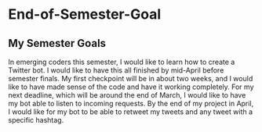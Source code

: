 # End-of-Semester-Goal
## My Semester Goals

In emerging coders this semester, I would like to learn how to create a Twitter bot. I would like to have this all finished by mid-April before semester finals. My first checkpoint will be in about two weeks, and I would like to have made sense of the code and have it working completely. For my next deadline, which will be around the end of March, I would like to have my bot able to listen to incoming requests. By the end of my project in April, I would like for my bot to be able to retweet my tweets and any tweet with a specific hashtag. 
